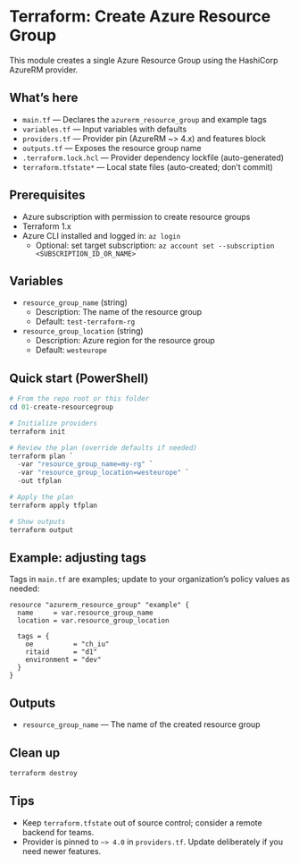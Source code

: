 # Terraform: Create Azure Resource Group

This module creates a single Azure Resource Group using the HashiCorp AzureRM provider.

## What’s here

- `main.tf` — Declares the `azurerm_resource_group` and example tags
- `variables.tf` — Input variables with defaults
- `providers.tf` — Provider pin (AzureRM ~> 4.x) and features block
- `outputs.tf` — Exposes the resource group name
- `.terraform.lock.hcl` — Provider dependency lockfile (auto-generated)
- `terraform.tfstate*` — Local state files (auto-created; don’t commit)

## Prerequisites

- Azure subscription with permission to create resource groups
- Terraform 1.x
- Azure CLI installed and logged in: `az login`
  - Optional: set target subscription: `az account set --subscription <SUBSCRIPTION_ID_OR_NAME>`

## Variables

- `resource_group_name` (string)
  - Description: The name of the resource group
  - Default: `test-terraform-rg`
- `resource_group_location` (string)
  - Description: Azure region for the resource group
  - Default: `westeurope`

## Quick start (PowerShell)

```powershell
# From the repo root or this folder
cd 01-create-resourcegroup

# Initialize providers
terraform init

# Review the plan (override defaults if needed)
terraform plan `
  -var "resource_group_name=my-rg" `
  -var "resource_group_location=westeurope" `
  -out tfplan

# Apply the plan
terraform apply tfplan

# Show outputs
terraform output
```

## Example: adjusting tags

Tags in `main.tf` are examples; update to your organization’s policy values as needed:

```hcl
resource "azurerm_resource_group" "example" {
  name     = var.resource_group_name
  location = var.resource_group_location

  tags = {
    oe          = "ch_iu"
    ritaid      = "d1"
    environment = "dev"
  }
}
```

## Outputs

- `resource_group_name` — The name of the created resource group

## Clean up

```powershell
terraform destroy
```

## Tips

- Keep `terraform.tfstate` out of source control; consider a remote backend for teams.
- Provider is pinned to `~> 4.0` in `providers.tf`. Update deliberately if you need newer features.
